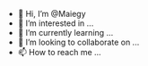 - 👋 Hi, I’m @Maiegy
- 👀 I’m interested in ...
- 🌱 I’m currently learning ...
- 💞️ I’m looking to collaborate on ...
- 📫 How to reach me ...

<!---
Maiegy/Maiegy is a ✨ special ✨ repository because its `README.md` (this file) appears on your GitHub profile.
You can click the Preview link to take a look at your changes.
--->
